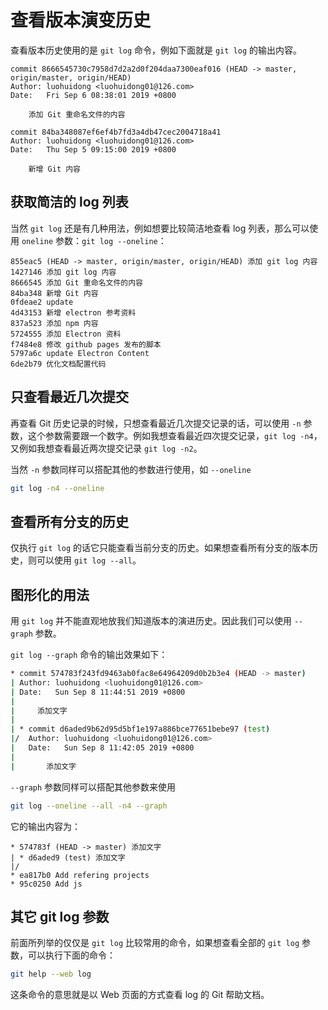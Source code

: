 # 查看版本演变历史

查看版本历史使用的是 `git log` 命令，例如下面就是 `git log` 的输出内容。

```plain
commit 8666545730c7958d7d2a2d0f204daa7300eaf016 (HEAD -> master, origin/master, origin/HEAD)
Author: luohuidong <luohuidong01@126.com>
Date:   Fri Sep 6 08:38:01 2019 +0800

    添加 Git 重命名文件的内容

commit 84ba348087ef6ef4b7fd3a4db47cec2004718a41
Author: luohuidong <luohuidong01@126.com>
Date:   Thu Sep 5 09:15:00 2019 +0800

    新增 Git 内容
```

## 获取简洁的 log 列表

当然 `git log` 还是有几种用法，例如想要比较简洁地查看 log 列表，那么可以使用 `oneline` 参数：`git log --oneline`：

```plain
855eac5 (HEAD -> master, origin/master, origin/HEAD) 添加 git log 内容
1427146 添加 git log 内容
8666545 添加 Git 重命名文件的内容
84ba348 新增 Git 内容
0fdeae2 update
4d43153 新增 electron 参考资料
837a523 添加 npm 内容
5724555 添加 Electron 资料
f7484e8 修改 github pages 发布的脚本
5797a6c update Electron Content
6de2b79 优化文档配置代码
```

## 只查看最近几次提交

再查看 Git 历史记录的时候，只想查看最近几次提交记录的话，可以使用 `-n` 参数，这个参数需要跟一个数字。例如我想查看最近四次提交记录，`git log -n4`，又例如我想查看最近两次提交记录 `git log -n2`。

当然 `-n` 参数同样可以搭配其他的参数进行使用，如 `--oneline`

```bash
git log -n4 --oneline
```

## 查看所有分支的历史

仅执行 `git log` 的话它只能查看当前分支的历史。如果想查看所有分支的版本历史，则可以使用 `git log --all`。

## 图形化的用法

用 `git log` 并不能直观地放我们知道版本的演进历史。因此我们可以使用 `--graph` 参数。

`git log --graph` 命令的输出效果如下：

```bash
* commit 574783f243fd9463ab0fac8e64964209d0b2b3e4 (HEAD -> master)
| Author: luohuidong <luohuidong01@126.com>
| Date:   Sun Sep 8 11:44:51 2019 +0800
|
|     添加文字
|
| * commit d6aded9b62d95d5bf1e197a886bce77651bebe97 (test)
|/  Author: luohuidong <luohuidong01@126.com>
|   Date:   Sun Sep 8 11:42:05 2019 +0800
|
|       添加文字
```

`--graph` 参数同样可以搭配其他参数来使用

```bash
git log --oneline --all -n4 --graph
```

它的输出内容为：

```plain
* 574783f (HEAD -> master) 添加文字
| * d6aded9 (test) 添加文字
|/
* ea817b0 Add refering projects
* 95c0250 Add js
```

## 其它 git log 参数

前面所列举的仅仅是 `git log` 比较常用的命令，如果想查看全部的 `git log` 参数，可以执行下面的命令：

```bash
git help --web log
```

这条命令的意思就是以 Web 页面的方式查看 log 的 Git 帮助文档。


